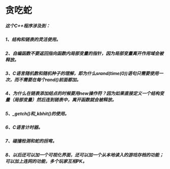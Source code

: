 # 贪吃蛇
##### 这个C++程序涉及到：
##### 1、结构和链表的灵活使用。
##### 2、自编函数不要返回指向函数内局部变量的指针，因为局部变量离开作用域会被释放。
##### 3、C语言随机数和随机种子的理解，即为什么srand(time(0))语句只需要使用一次，而不需要在每个rand()前面都加。
##### 4、为什么在链表添加结点的时候要用new操作符？因为如果直接定义一个结构变量（局部变量）然后连到链表中，离开函数就会被释放。
##### 5、\_getch()和\_kbhit()的使用。
##### 6、C语言计时器。
##### 7、碰撞检测和蛇的拐弯。
##### 8、以后还可以加一个可视化界面，还可以加一个从本地读入的游戏存档的功能；可以加上连网的功能，多个玩家互相PK。
